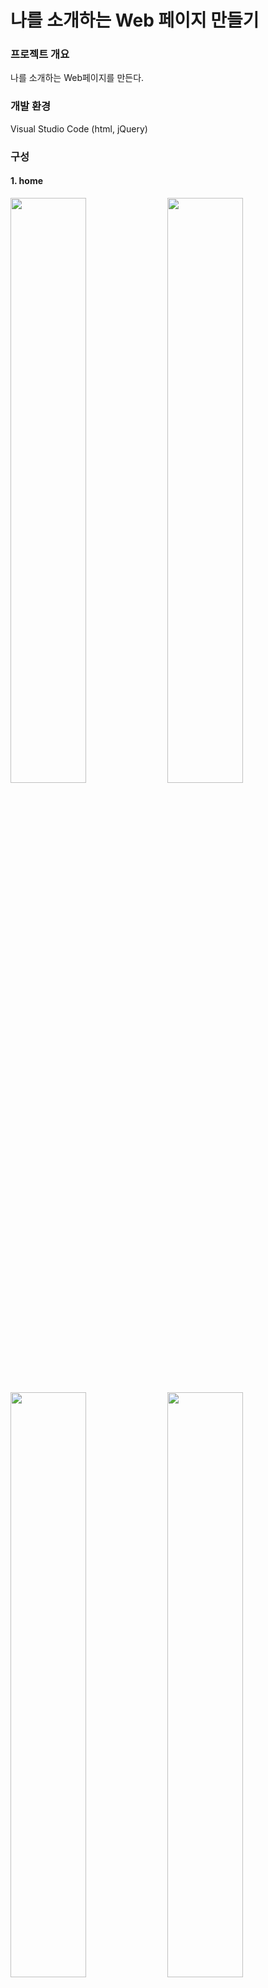 # 나를 소개하는 Web 페이지 만들기

### 프로젝트 개요  
나를 소개하는 Web페이지를 만든다. 

### 개발 환경
Visual Studio Code (html, jQuery)

### 구성
#### 1. home
<img width="49%" src="https://github.com/Kimsuyeon0809/Web/assets/100747267/67fbc142-15a2-47af-8e38-698f579a3f71.png"/>
<img width="49%" src="https://github.com/Kimsuyeon0809/Web/assets/100747267/28a27eac-7a4c-42f4-8b05-c0e56e2c5bb4.png"/>
</br>
<img width="49%" src="https://github.com/Kimsuyeon0809/Web/assets/100747267/f9b9c260-e73f-47ab-95ae-3231b8df4ee3.png"/>
<img width="49%" src="https://github.com/Kimsuyeon0809/Web/assets/100747267/9348cef9-7f2c-4ae7-b192-eb689c59a988.png"/>
</br>
*Home에서 스크롤하여 내리면 프로필, 역량, 취미가 나옴
*마우스를 올리면 배경이 흰색으로 변해 클릭 유도
*각 부분을 누르면 해당 내용의 페이지로 넘어감
*각 메뉴는 스크롤에 맞추어 나타남


#### 2. profile
<img width="49%" src="https://github.com/Kimsuyeon0809/Web/assets/100747267/8f16febe-76e6-416a-8754-1c58eac799e3.png"/>
<img width="49%" src="https://github.com/Kimsuyeon0809/Web/assets/100747267/33f51d9c-b413-4f5e-9b2f-b7218f34c0ae.png"/>
</br>
<img width="49%" src="https://github.com/Kimsuyeon0809/Web/assets/100747267/b1bc86e2-6b32-458d-a561-b26db5ea6f02.png"/>
</br>
*프로필을 누르면 간단한 정보, 학력, 소개가 나옴
*사진과 SNS 링크는 고정, 나머지 소개는 스크롤하여 볼 수 있음

#### 3. capacity
<img width="49%" src="https://github.com/Kimsuyeon0809/Web/assets/100747267/3725a663-851a-44ee-b86e-48f0989a4281.png"/>
<img width="49%" src="https://github.com/Kimsuyeon0809/Web/assets/100747267/3604fd0b-c0d8-4afc-9374-d04de7d135a4.png"/>
</br>
*두 가지의 전공 관련 지식과 두 가지의 프로젝트를 클릭하며 넘겨볼 수 있는 구조
*사진의 투명도를 통해 클릭 유도, 사진 클릭하면 다음 내용으로 넘어감


#### 4. hobby
<img width="49%" src="https://github.com/Kimsuyeon0809/Web/assets/100747267/644921f9-6b1f-44a0-8520-fcedd9b51f8b.png"/>
<img width="49%" src="https://github.com/Kimsuyeon0809/Web/assets/100747267/c1b73adc-7440-4283-96f6-3802f2a4059d.png"/>
</br>
*취미인 요리에 대해 알리는 페이지. 사진을 누르면 내가 만든 요리들이 나옴
*사진 위에는 요리의 이름
*그릇 모양 배경이 슬라이드 되며 나옴



